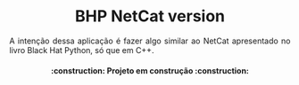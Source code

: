 <h1 align="center">BHP NetCat version</h1>

<p align="justify">A intenção dessa aplicação é fazer algo similar ao NetCat apresentado no livro Black Hat Python, só que em C++.</p>

<h4 align="center">:construction: Projeto em construção :construction:</h4>
